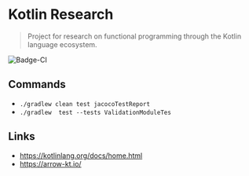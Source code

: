 # Kotlin Research

> Project for research on functional programming through the Kotlin language ecosystem.

![Badge-CI]

## Commands

- ```./gradlew clean test jacocoTestReport```
- ```./gradlew  test --tests ValidationModuleTes```

## Links
- https://kotlinlang.org/docs/home.html
- https://arrow-kt.io/

[Badge-CI]: https://github.com/butcherless/kotlin-research/actions/workflows/kotlin-ci.yml/badge.svg